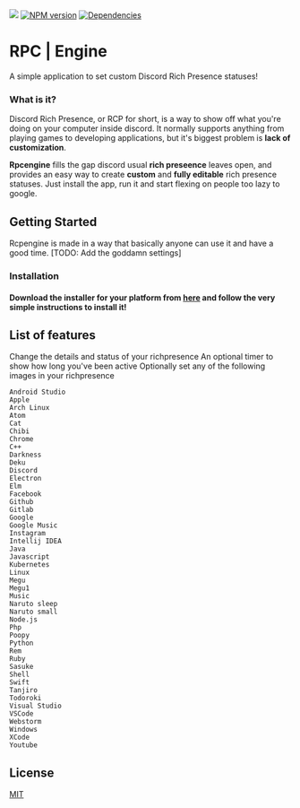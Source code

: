 
<div>
  <br/>
  <br/>
  <p>
  	<a href="https://travis-ci.com/theqoobee/rpcengine"><img src="https://travis-ci.com/theqoobee/rpcengine.svg?branch=master"></a>
    <a href="https://www.npmjs.com/package/discord.js"><img src="https://img.shields.io/npm/v/discord.js.svg?maxAge=3600" alt="NPM version" /></a>
    <a href="https://david-dm.org/theqoobee/rpcengine"><img src="https://img.shields.io/david/theqoobee/rpcengine.svg?maxAge=3600" alt="Dependencies" /></a>
  </p>

</div>


# RPC | Engine
A simple application to set custom Discord Rich Presence statuses!



### __What is it?__
Discord Rich Presence, or RCP for short, is a way to show off what you're doing on your computer inside discord. It normally supports anything from playing games to developing applications, but it's biggest problem is **lack of customization**. 


**Rpcengine** fills the gap discord usual **rich preseence** leaves open, and provides an easy way to create **custom** and **fully editable** rich presence statuses. Just install the app, run it and start flexing on people too lazy to google.

## Getting Started

Rcpengine is made in a way that basically anyone can use it and have a good time. [TODO: Add the goddamn settings]

### Installation

#### Download the installer for your platform from [here](https://github.com/theqoobee/rpcengine/releases) and follow the very simple instructions to install it!  

## List of features 
Change the details and status of your richpresence
An optional timer to show how long you've been active
Optionally set any of the following images in your richpresence

```
Android Studio
Apple
Arch Linux
Atom
Cat
Chibi
Chrome
C++
Darkness
Deku
Discord
Electron
Elm
Facebook
Github
Gitlab
Google
Google Music
Instagram
Intellij IDEA
Java
Javascript
Kubernetes
Linux
Megu
Megu1
Music
Naruto sleep
Naruto small 
Node.js
Php
Poopy
Python
Rem
Ruby
Sasuke
Shell
Swift
Tanjiro
Todoroki
Visual Studio
VSCode
Webstorm
Windows
XCode
Youtube
```


## License
[MIT](https://choosealicense.com/licenses/mit/)
